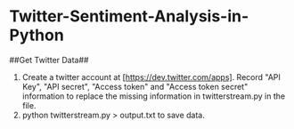 # Twitter-Sentiment-Analysis-in-Python
##Get Twitter Data##
1. Create a twitter account at [https://dev.twitter.com/apps]. Record "API Key", "API secret", "Access token" and "Access token secret" information to replace the missing information in twitterstream.py in the file.
2. python twitterstream.py > output.txt to save data.
